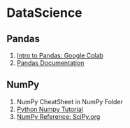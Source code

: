 # DataScience 

## Pandas
1. [Intro to Pandas: Google Colab](https://colab.research.google.com/notebooks/mlcc/intro_to_pandas.ipynb?hl=en)
1. [Pandas Documentation](http://pandas.pydata.org/pandas-docs/stable/index.html)

## NumPy
1. NumPy CheatSheet in NumPy Folder
1. [Python Numpy Tutorial](http://cs231n.github.io/python-numpy-tutorial/)
1. [NumPy Reference: SciPy.org](https://docs.scipy.org/doc/numpy-1.14.0/reference/index.html)

